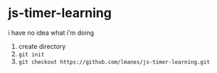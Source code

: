 # js-timer-learning

i have no idea what i'm doing

1. create directory 
1. `git init`
1. `git checkout https://github.com/lmanes/js-timer-learning.git`
